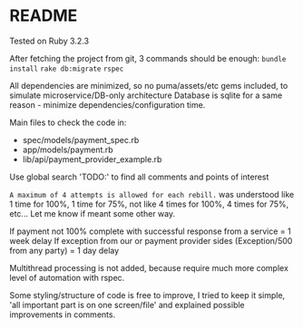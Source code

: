 # README

Tested on Ruby 3.2.3

After fetching the project from git, 3 commands should be enough:
`bundle install`
`rake db:migrate`
`rspec`

All dependencies are minimized, so no puma/assets/etc gems included, to simulate microservice/DB-only architecture
Database is sqlite for a same reason - minimize dependencies/configuration time.

Main files to check the code in:
  - spec/models/payment_spec.rb
  - app/models/payment.rb
  - lib/api/payment_provider_example.rb

Use global search 'TODO:' to find all comments and points of interest

`A maximum of 4 attempts is allowed for each rebill.` was understood like 1 time for 100%, 1 time for 75%,
not like 4 times for 100%, 4 times for 75%, etc...
Let me know if meant some other way.

If payment not 100% complete with successful response from a service = 1 week delay
If exception from our or payment provider sides (Exception/500 from any party) = 1 day delay

Multithread processing is not added, because require much more complex level of automation with rspec.

Some styling/structure of code is free to improve, I tried to keep it simple, 'all important part is on one screen/file'
and explained possible improvements in comments.